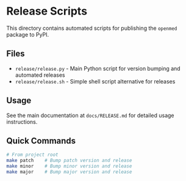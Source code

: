 # Release Scripts

This directory contains automated scripts for publishing the `openmed` package to PyPI.

## Files

- `release/release.py` - Main Python script for version bumping and automated releases
- `release/release.sh` - Simple shell script alternative for releases

## Usage

See the main documentation at `docs/RELEASE.md` for detailed usage instructions.

## Quick Commands

```bash
# From project root
make patch    # Bump patch version and release
make minor    # Bump minor version and release
make major    # Bump major version and release
```
